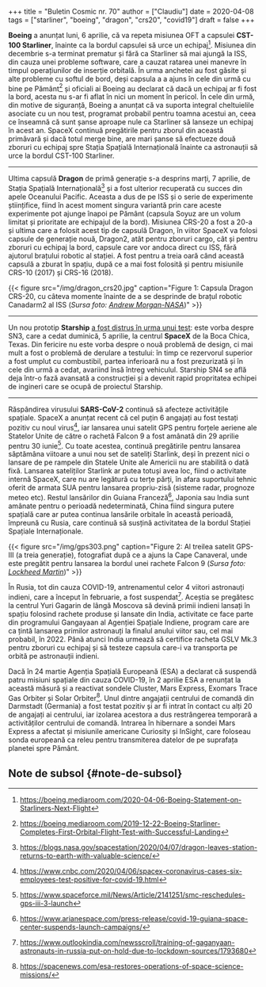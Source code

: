 +++
title = "Buletin Cosmic nr. 70"
author = ["Claudiu"]
date = 2020-04-08
tags = ["starliner", "boeing", "dragon", "crs20", "covid19"]
draft = false
+++

**Boeing** a anunțat luni, 6 aprilie, că va repeta misiunea OFT a capsulei **CST-100 Starliner**, înainte ca la bordul capsulei să urce un echipaj[^fn:1]. Misiunea din decembrie s-a terminat prematur și fără ca Starliner să mai ajungă la ISS, din cauza unei probleme software, care a cauzat ratarea unei manevre în timpul operațiunilor de inserție orbitală. În urma anchetei au fost găsite și alte probleme cu softul de bord, deși capsula a a ajuns în cele din urmă cu bine pe Pământ[^fn:2] și oficiali ai Boeing au declarat că dacă un echipaj ar fi fost la bord, acesta nu s-ar fi aflat în nici un moment în pericol. În cele din urmă, din motive de siguranță, Boeing a anunțat că va suporta integral cheltuielile asociate cu un nou test, programat probabil pentru toamna acestui an, ceea ce înseamnă că sunt șanse aproape nule ca Starliner să lanseze un echipaj în acest an. SpaceX continuă pregătirile pentru zborul din această primăvară și dacă totul merge bine, are mari șanse să efectueze două zboruri cu echipaj spre Stația Spațială Internațională înainte ca astronauții să urce la bordul CST-100 Starliner.

---

Ultima capsulă **Dragon** de primă generație s-a desprins marți, 7 aprilie, de Stația Spațială Internațională[^fn:3] și a fost ulterior recuperată cu succes din apele Oceanului Pacific. Aceasta a dus de pe ISS și o serie de experimente științifice, fiind în acest moment singura variantă prin care aceste experimente pot ajunge înapoi pe Pământ (capsula Soyuz are un volum limitat și prioritate are echipajul de la bord). Misiunea CRS-20 a fost a 20-a și ultima care a folosit acest tip de capsulă Dragon, în viitor SpaceX va folosi capsule de generație nouă, Dragon2, atât pentru zboruri cargo, cât și pentru zboruri cu echipaj la bord, capsule care vor andoca direct cu ISS, fără ajutorul brațului robotic al stației. A fost pentru a treia oară când această capsulă a zburat în spațiu, după ce a mai fost folosită și pentru misiunile CRS-10 (2017) și CRS-16 (2018).

{{< figure src="/img/dragon_crs20.jpg" caption="Figure 1: Capsula Dragon CRS-20, cu câteva momente înainte de a se desprinde de brațul robotic Canadarm2 al ISS (_Sursa foto: [Andrew Morgan-NASA](https://twitter.com/AstroDrewMorgan/status/1247582311488487424)_)" >}}

---

Un nou prototip **Starship** [a fost distrus în urma unui test](https://www.youtube.com/watch?v=wFXQ5SRCy74): este vorba despre SN3, care a cedat duminică, 5 aprilie, la centrul **SpaceX** de la Boca Chica, Texas. Din fericire nu este vorba despre o nouă problemă de design, ci mai mult a fost o problemă de derulare a testului: în timp ce rezervorul superior a fost umplut cu combustibil, partea inferioară nu a fost prezurizată și în cele din urmă a cedat, avariind însă întreg vehiculul. Starship SN4 se află deja într-o fază avansată a construcției și a devenit rapid propritatea echipei de ingineri care se ocupă de proiectul Starship.

---

Răspândirea virusului **SARS-CoV-2** continuă să afecteze activitățile spațiale. SpaceX a anunțat recent că cel puțin 6 angajați au fost testați pozitiv cu noul virus[^fn:4], iar lansarea unui satelit GPS pentru forțele aeriene ale Statelor Unite de către o rachetă Falcon 9 a fost amânată din 29 aprilie pentru 30 iunie[^fn:5]. Cu toate acestea, continuă pregătirile pentru lansarea săptămâna viitoare a unui nou set de sateliți Starlink, deși în prezent nici o lansare de pe rampele din Statele Unite ale Americii nu are stabilită o dată fixă. Lansarea sateliților Starlink ar putea totuși avea loc, fiind o activitate internă SpaceX, care nu are legătură cu terțe părți, în afara suportului tehnic oferit de armata SUA pentru lansarea propriu-zisă (sisteme radar, prognoze meteo etc). Restul lansărilor din Guiana Franceză[^fn:6], Japonia sau India sunt amânate pentru o perioadă nedeterminată, China fiind singura putere spațială care ar putea continua lansările orbitale în această perioadă, împreună cu Rusia, care continuă să susțină activitatea de la bordul Stației Spațiale Internaționale.

{{< figure src="/img/gps303.png" caption="Figure 2: Al treilea satelit GPS-III (a treia generație), fotografiat după ce a ajuns la Cape Canaveral, unde este pregătit pentru lansarea la bordul unei rachete Falcon 9 (_Sursa foto: [Lockheed Martin](https://www.lockheedmartin.com/en-us/products/gps.html)_)" >}}

În Rusia, tot din cauza COVID-19, antrenamentul celor 4 viitori astronauți indieni, care a început în februarie, a fost suspendat[^fn:7]. Aceștia se pregătesc la centrul Yuri Gagarin de lângă Moscova să devină primii indieni lansați în spațiu folosind rachete produse și lansate din India, activitate ce face parte din programului Gangayaan al Agenției Spațiale Indiene, program care are ca țintă lansarea primilor astronauți la finalul anului viitor sau, cel mai probabil, în 2022. Până atunci India urmează să certifice racheta GSLV Mk.3 pentru zboruri cu echipaj și să testeze capsula care-i va transporta pe orbită pe astronauții indieni.

Dacă în 24 martie Agenția Spațială Europeană (ESA) a declarat că suspendă patru misiuni spațiale din cauza COVID-19, în 2 aprilie ESA a renunțat la această măsură și a reactivat sondele Cluster, Mars Express, Exomars Trace Gas Orbiter și Solar Orbiter[^fn:8]. Unul dintre angajații centrului de comandă din Darmstadt (Germania) a fost testat pozitiv și ar fi intrat în contact cu alți 20 de angajați ai centrului, iar izolarea acestora a dus restrângerea temporară a activităților centrului de comandă. Intrarea în hibernare a sondei Mars Express a afectat și misiunile americane Curiosity și InSight, care foloseau sonda europeană ca releu pentru transmiterea datelor de pe suprafața planetei spre Pământ.


## Note de subsol {#note-de-subsol}

[^fn:1]: <https://boeing.mediaroom.com/2020-04-06-Boeing-Statement-on-Starliners-Next-Flight>
[^fn:2]: <https://boeing.mediaroom.com/2019-12-22-Boeing-Starliner-Completes-First-Orbital-Flight-Test-with-Successful-Landing>
[^fn:3]: <https://blogs.nasa.gov/spacestation/2020/04/07/dragon-leaves-station-returns-to-earth-with-valuable-science/>
[^fn:4]: <https://www.cnbc.com/2020/04/06/spacex-coronavirus-cases-six-employees-test-positive-for-covid-19.html>
[^fn:5]: <https://www.spaceforce.mil/News/Article/2141251/smc-reschedules-gps-iii-3-launch>
[^fn:6]: <https://www.arianespace.com/press-release/covid-19-guiana-space-center-suspends-launch-campaigns/>
[^fn:7]: <https://www.outlookindia.com/newsscroll/training-of-gaganyaan-astronauts-in-russia-put-on-hold-due-to-lockdown-sources/1793680>
[^fn:8]: <https://spacenews.com/esa-restores-operations-of-space-science-missions/>